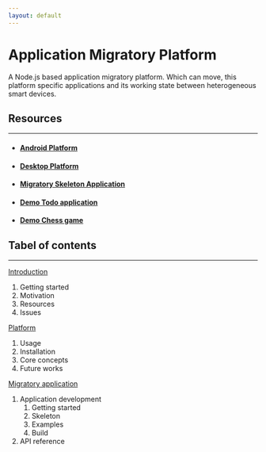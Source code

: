 ```yaml
---
layout: default
---
```


# Application Migratory Platform
A Node.js based application migratory platform. Which can move, this platform specific applications and its working state between heterogeneous smart devices.

## Resources
***
- #### [Android Platform](https://github.com/teamellipsis/app-migratory-platform-android)

- #### [Desktop Platform](https://github.com/teamellipsis/app-migratory-platform-desktop)

- #### [Migratory Skeleton Application](https://github.com/teamellipsis/migratory-skeleton-app)

- #### [Demo Todo application](https://github.com/teamellipsis/demo-migratory-redux-app)

- #### [Demo Chess game](https://github.com/teamellipsis/migratory-chess-app)

## Tabel of contents
***
[Introduction](./introduction.html)
1. Getting started
1. Motivation
1. Resources
1. Issues

[Platform](./platform.html)
1. Usage
1. Installation
1. Core concepts
1. Future works

[Migratory application](./migratory-app.html)
1. Application development
    1. Getting started
    1. Skeleton
    1. Examples
    1. Build
1. API reference
